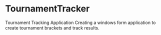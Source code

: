 # TournamentTracker
Tournament Tracking Application
Creating a windows form application to create tournament brackets and track results.
